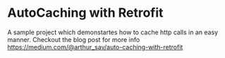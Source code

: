 # AutoCaching with Retrofit
A sample project which demonstartes how to cache http calls in an easy manner.
Checkout the blog post for more info https://medium.com/@arthur_sav/auto-caching-with-retrofit

